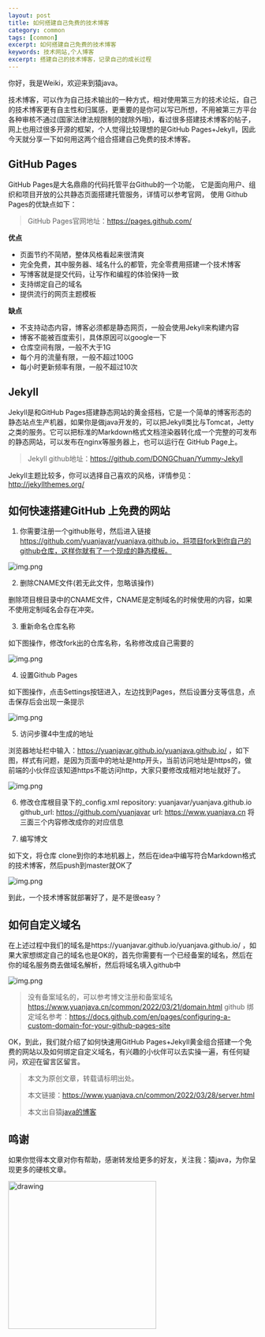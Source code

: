 ```yaml
---
layout: post
title: 如何搭建自己免费的技术博客
category: common
tags: [common]
excerpt: 如何搭建自己免费的技术博客
keywords: 技术网站,个人博客
excerpt: 搭建自己的技术博客，记录自己的成长过程
---
```


你好，我是Weiki，欢迎来到猿java。

技术博客，可以作为自己技术输出的一种方式，相对使用第三方的技术论坛，自己的技术博客更有自主性和归属感，更重要的是你可以写已所想，不用被第三方平台各种审核不通过(国家法律法规限制的就除外哦)，看过很多搭建技术博客的帖子，网上也用过很多开源的框架，个人觉得比较理想的是GitHub Pages+Jekyll，因此今天就分享一下如何用这两个组合搭建自己免费的技术博客。

## **GitHub Pages**

GitHub Pages是大名鼎鼎的代码托管平台Github的一个功能， 它是面向用户、组织和项目开放的公共静态页面搭建托管服务，详情可以参考官网， 使用 Github Pages的优缺点如下：

> GitHub Pages官网地址：https://pages.github.com/

**优点**

- 页面节约不简陋，整体风格看起来很清爽
- 完全免费，其中服务器、域名什么的都管，完全零费用搭建一个技术博客
- 写博客就是提交代码，让写作和编程的体验保持一致
- 支持绑定自己的域名
- 提供流行的网页主题模板

**缺点**

- 不支持动态内容，博客必须都是静态网页，一般会使用Jekyll来构建内容
- 博客不能被百度索引，具体原因可以google一下
- 仓库空间有限，一般不大于1G
- 每个月的流量有限，一般不超过100G
- 每小时更新频率有限，一般不超过10次


## **Jekyll**
Jekyll是和GitHub Pages搭建静态网站的黄金搭档，它是一个简单的博客形态的静态站点生产机器，如果你是做java开发的，可以把Jekyll类比与Tomcat，Jetty之类的服务。它可以把标准的Markdown格式文档渲染器转化成一个完整的可发布的静态网站，可以发布在nginx等服务器上，也可以运行在 GitHub Page上。
> Jekyll github地址：https://github.com/DONGChuan/Yummy-Jekyll

Jekyll主题比较多，你可以选择自己喜欢的风格，详情参见：http://jekyllthemes.org/

## **如何快速搭建GitHub 上免费的网站**

1. 你需要注册一个github账号，然后进入链接 https://github.com/yuanjavar/yuanjava.github.io，将项目fork到你自己的github仓库，这样你就有了一个现成的静态模板。

![img.png](https://www.yuanjava.cn/assets/md/blog/github.png)

2. 删除CNAME文件(若无此文件，忽略该操作)

删除项目根目录中的CNAME文件，CNAME是定制域名的时候使用的内容，如果不使用定制域名会存在冲突。

3. 重新命名仓库名称

如下图操作，修改fork出的仓库名称，名称修改成自己需要的

![img.png](https://www.yuanjava.cn/assets/md/blog/rename.png)

4. 设置Github Pages

如下图操作，点击Settings按钮进入，左边找到Pages，然后设置分支等信息，点击保存后会出现一条提示

![img.png](https://www.yuanjava.cn/assets/md/blog/set.png)

5. 访问步骤4中生成的地址

浏览器地址栏中输入：https://yuanjavar.github.io/yuanjava.github.io/ ，如下图，样式有问题，是因为页面中的地址是http开头，当前访问地址是https的，做前端的小伙伴应该知道https不能访问http，大家只要修改成相对地址就好了。

![img.png](https://www.yuanjava.cn/assets/md/blog/page.png)

6. 修改仓库根目录下的_config.xml
   repository: yuanjavar/yuanjava.github.io
   github_url: https://github.com/yuanjavar
   url: https://www.yuanjava.cn
将三面三个内容修改成你的对应信息

7. 编写博文

如下文，将仓库 clone到你的本地机器上，然后在idea中编写符合Markdown格式的技术博客，然后push到master就OK了

![img.png](https://www.yuanjava.cn/assets/md/blog/img.png)

到此，一个技术博客就部署好了，是不是很easy？


## **如何自定义域名**

在上述过程中我们的域名是https://yuanjavar.github.io/yuanjava.github.io/ ，如果大家想绑定自己的域名也是OK的，首先你需要有一个已经备案的域名，然后在你的域名服务商去做域名解析，然后将域名填入github中

![img.png](https://www.yuanjava.cn/assets/md/blog/domain.png)

> 没有备案域名的，可以参考博文注册和备案域名 https://www.yuanjava.cn/common/2022/03/21/domain.html
> github 绑定域名参考：https://docs.github.com/en/pages/configuring-a-custom-domain-for-your-github-pages-site


OK，到此，我们就介绍了如何快速用GitHub Pages+Jekyll黄金组合搭建一个免费的网站以及如何绑定自定义域名，有兴趣的小伙伴可以去实操一遍，有任何疑问，欢迎在留言区留言。


>
> 本文为原创文章，转载请标明出处。
>
> 本文链接：https://www.yuanjava.cn/common/2022/03/28/server.html
>
>本文出自猿[java的博客](https://www.yuanjava.cn)


## 鸣谢
如果你觉得本文章对你有帮助，感谢转发给更多的好友，关注我：猿java，为你呈现更多的硬核文章。

<img src="https://yuanjava.cn/assets/img/pub.jpg" alt="drawing" style="width:300px;"/>

